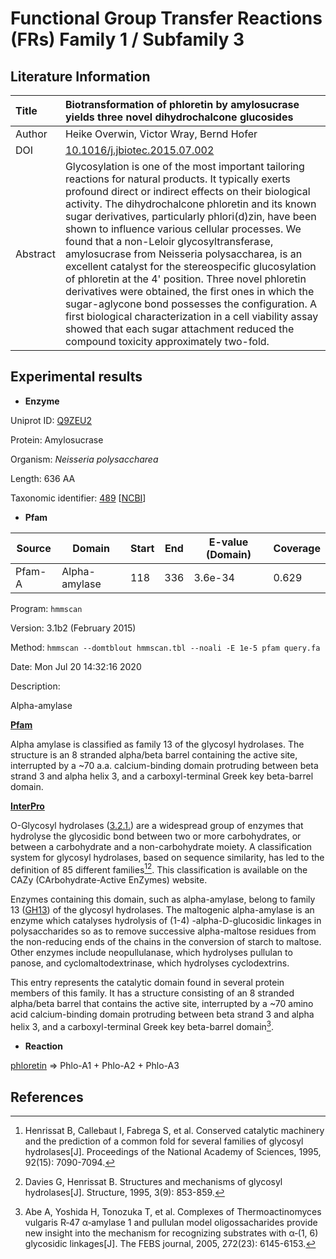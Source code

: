 # Functional Group Transfer Reactions (FRs) Family 1 / Subfamily 3

## Literature Information

| Title    | Biotransformation of phloretin by amylosucrase yields three novel dihydrochalcone glucosides |
| :------- | :----------------------------------------------------------- |
| Author   | Heike Overwin, Victor Wray, Bernd Hofer                      |
| DOI      | [10.1016/j.jbiotec.2015.07.002](https://doi.org/10.1016/j.jbiotec.2015.07.002) |
| Abstract | Glycosylation is one of the most important tailoring reactions for natural products. It typically exerts profound direct or indirect effects on their biological activity. The dihydrochalcone phloretin and its known sugar derivatives, particularly phlori(d)zin, have been shown to influence various cellular processes. We found that a non-Leloir glycosyltransferase, amylosucrase from Neisseria polysaccharea, is an excellent catalyst for the stereospecific glucosylation of phloretin at the 4' position. Three novel phloretin derivatives were obtained, the first ones in which the sugar-aglycone bond possesses the configuration. A first biological characterization in a cell viability assay showed that each sugar attachment reduced the compound toxicity approximately two-fold. |

## Experimental results

- **Enzyme**

Uniprot ID: [Q9ZEU2](https://www.uniprot.org/uniprot/Q9ZEU2)

Protein: Amylosucrase

Organism: *Neisseria polysaccharea*

Length: 636 AA

Taxonomic
identifier: [489](https://www.uniprot.org/taxonomy/489) [[NCBI](https://www.ncbi.nlm.nih.gov/Taxonomy/Browser/wwwtax.cgi?lvl=0&id=489)]

- **Pfam**

| Source | Domain        | Start | End  | E-value (Domain) | Coverage |
| ------ | ------------- | ----- | ---- | ---------------- | -------- |
| Pfam-A | Alpha-amylase | 118   | 336  | 3.6e-34          | 0.629    |

Program: `hmmscan`

Version: 3.1b2 (February 2015)

Method: `hmmscan --domtblout hmmscan.tbl --noali -E 1e-5 pfam query.fa `

Date: Mon Jul 20 14:32:16 2020

Description:

Alpha-amylase

[**Pfam**](https://pfam.xfam.org/family/Alpha-amylase)

Alpha amylase is classified as family 13 of the glycosyl hydrolases. The structure is an 8 stranded alpha/beta barrel
containing the active site, interrupted by a ~70 a.a. calcium-binding domain protruding between beta strand 3 and alpha
helix 3, and a carboxyl-terminal Greek key beta-barrel domain.

[**InterPro**](http://www.ebi.ac.uk/interpro/entry/InterPro/IPR006047/)

O-Glycosyl hydrolases ([3.2.1.](http://www.ebi.ac.uk/intenz/query?cmd=SearchEC&ec=3.2.1.)) are a widespread group of
enzymes that hydrolyse the glycosidic bond between two or more carbohydrates, or between a carbohydrate and a
non-carbohydrate moiety. A classification system for glycosyl hydrolases, based on sequence similarity, has led to the
definition of 85 different families[^1][^2]. This classification is available on the CAZy (CArbohydrate-Active EnZymes)
website.

Enzymes containing this domain, such as alpha-amylase, belong to family 13 ([GH13](http://www.cazy.org/fam/GH13.html))
of the glycosyl hydrolases. The maltogenic alpha-amylase is an enzyme which catalyses hydrolysis of (1-4)
-alpha-D-glucosidic linkages in polysaccharides so as to remove successive alpha-maltose residues from the non-reducing
ends of the chains in the conversion of starch to maltose. Other enzymes include neopullulanase, which hydrolyses
pullulan to panose, and cyclomaltodextrinase, which hydrolyses cyclodextrins.

This entry represents the catalytic domain found in several protein members of this family. It has a structure
consisting of an 8 stranded alpha/beta barrel that contains the active site, interrupted by a ~70 amino acid
calcium-binding domain protruding between beta strand 3 and alpha helix 3, and a carboxyl-terminal Greek key beta-barrel
domain[^3].

- **Reaction**

[phloretin](https://pubchem.ncbi.nlm.nih.gov/compound/phloretin) &rArr; Phlo-A1 + Phlo-A2 + Phlo-A3

## References

[^1]:Henrissat B, Callebaut I, Fabrega S, et al. Conserved catalytic machinery and the prediction of a common fold for
several families of glycosyl hydrolases[J]. Proceedings of the National Academy of Sciences, 1995, 92(15): 7090-7094.
[^2]:Davies G, Henrissat B. Structures and mechanisms of glycosyl hydrolases[J]. Structure, 1995, 3(9): 853-859.
[^3]:Abe A, Yoshida H, Tonozuka T, et al. Complexes of Thermoactinomyces vulgaris R‐47 α‐amylase 1 and pullulan model
oligossacharides provide new insight into the mechanism for recognizing substrates with α‐(1, 6) glycosidic linkages[J].
The FEBS journal, 2005, 272(23): 6145-6153.



